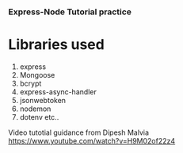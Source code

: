 ### Express-Node Tutorial practice
# Libraries used
1. express
2. Mongoose
3. bcrypt
4. express-async-handler
5. jsonwebtoken
6. nodemon
7. dotenv etc..

Video tutotial guidance from Dipesh Malvia
https://www.youtube.com/watch?v=H9M02of22z4
